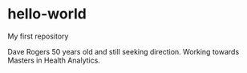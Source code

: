 # hello-world
My first repository

Dave Rogers
50 years old and still seeking direction.  Working towards Masters in Health Analytics.
